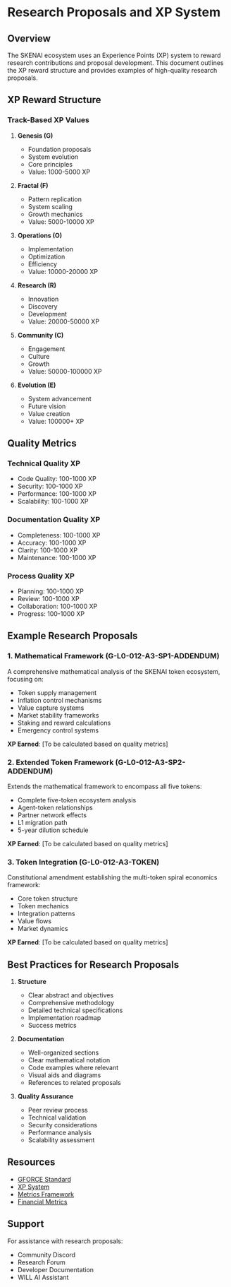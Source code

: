 # Research Proposals and XP System

## Overview

The SKENAI ecosystem uses an Experience Points (XP) system to reward research contributions and proposal development. This document outlines the XP reward structure and provides examples of high-quality research proposals.

## XP Reward Structure

### Track-Based XP Values
1. **Genesis (G)**
   - Foundation proposals
   - System evolution
   - Core principles
   - Value: 1000-5000 XP

2. **Fractal (F)**
   - Pattern replication
   - System scaling
   - Growth mechanics
   - Value: 5000-10000 XP

3. **Operations (O)**
   - Implementation
   - Optimization
   - Efficiency
   - Value: 10000-20000 XP

4. **Research (R)**
   - Innovation
   - Discovery
   - Development
   - Value: 20000-50000 XP

5. **Community (C)**
   - Engagement
   - Culture
   - Growth
   - Value: 50000-100000 XP

6. **Evolution (E)**
   - System advancement
   - Future vision
   - Value creation
   - Value: 100000+ XP

## Quality Metrics

### Technical Quality XP
- Code Quality: 100-1000 XP
- Security: 100-1000 XP
- Performance: 100-1000 XP
- Scalability: 100-1000 XP

### Documentation Quality XP
- Completeness: 100-1000 XP
- Accuracy: 100-1000 XP
- Clarity: 100-1000 XP
- Maintenance: 100-1000 XP

### Process Quality XP
- Planning: 100-1000 XP
- Review: 100-1000 XP
- Collaboration: 100-1000 XP
- Progress: 100-1000 XP

## Example Research Proposals

### 1. Mathematical Framework (G-L0-012-A3-SP1-ADDENDUM)
A comprehensive mathematical analysis of the SKENAI token ecosystem, focusing on:
- Token supply management
- Inflation control mechanisms
- Value capture systems
- Market stability frameworks
- Staking and reward calculations
- Emergency control systems

**XP Earned**: [To be calculated based on quality metrics]

### 2. Extended Token Framework (G-L0-012-A3-SP2-ADDENDUM)
Extends the mathematical framework to encompass all five tokens:
- Complete five-token ecosystem analysis
- Agent-token relationships
- Partner network effects
- L1 migration path
- 5-year dilution schedule

**XP Earned**: [To be calculated based on quality metrics]

### 3. Token Integration (G-L0-012-A3-TOKEN)
Constitutional amendment establishing the multi-token spiral economics framework:
- Core token structure
- Token mechanics
- Integration patterns
- Value flows
- Market dynamics

**XP Earned**: [To be calculated based on quality metrics]

## Best Practices for Research Proposals

1. **Structure**
   - Clear abstract and objectives
   - Comprehensive methodology
   - Detailed technical specifications
   - Implementation roadmap
   - Success metrics

2. **Documentation**
   - Well-organized sections
   - Clear mathematical notation
   - Code examples where relevant
   - Visual aids and diagrams
   - References to related proposals

3. **Quality Assurance**
   - Peer review process
   - Technical validation
   - Security considerations
   - Performance analysis
   - Scalability assessment

## Resources
- [GFORCE Standard](G-L0-004-GFORCE.md)
- [XP System](G-L1-051-XP-SYSTEM.md)
- [Metrics Framework](G-L0-013-A11-METRICS.md)
- [Financial Metrics](G-L0-013-A12-FINANCIAL-METRICS.md)

## Support
For assistance with research proposals:
- Community Discord
- Research Forum
- Developer Documentation
- WILL AI Assistant
